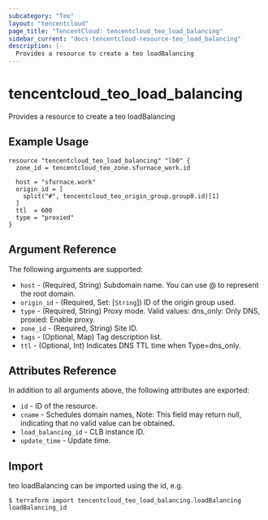 ```yaml
---
subcategory: "Teo"
layout: "tencentcloud"
page_title: "TencentCloud: tencentcloud_teo_load_balancing"
sidebar_current: "docs-tencentcloud-resource-teo_load_balancing"
description: |-
  Provides a resource to create a teo loadBalancing
---
```


# tencentcloud_teo_load_balancing

Provides a resource to create a teo loadBalancing

## Example Usage

```hcl
resource "tencentcloud_teo_load_balancing" "lb0" {
  zone_id = tencentcloud_teo_zone.sfurnace_work.id

  host = "sfurnace.work"
  origin_id = [
    split("#", tencentcloud_teo_origin_group.group0.id)[1]
  ]
  ttl  = 600
  type = "proxied"
}
```

## Argument Reference

The following arguments are supported:

* `host` - (Required, String) Subdomain name. You can use @ to represent the root domain.
* `origin_id` - (Required, Set: [`String`]) ID of the origin group used.
* `type` - (Required, String) Proxy mode. Valid values: dns_only: Only DNS, proxied: Enable proxy.
* `zone_id` - (Required, String) Site ID.
* `tags` - (Optional, Map) Tag description list.
* `ttl` - (Optional, Int) Indicates DNS TTL time when Type=dns_only.

## Attributes Reference

In addition to all arguments above, the following attributes are exported:

* `id` - ID of the resource.
* `cname` - Schedules domain names, Note: This field may return null, indicating that no valid value can be obtained.
* `load_balancing_id` - CLB instance ID.
* `update_time` - Update time.


## Import

teo loadBalancing can be imported using the id, e.g.
```
$ terraform import tencentcloud_teo_load_balancing.loadBalancing loadBalancing_id
```

